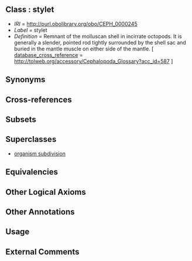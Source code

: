 
## Class : stylet

 * *IRI* = http://purl.obolibrary.org/obo/CEPH_0000245
 * *Label* = stylet
 * *Definition* = Remnant of the molluscan shell in incirrate octopods. It is generally a slender, pointed rod tightly surrounded by the shell sac and buried in the mantle muscle on either side of the mantle. [ [database_cross_reference](../../ef/oboInOwl#hasDbXref.md) = http://tolweb.org/accessory/Cephalopoda_Glossary?acc_id=587 ]

## Synonyms


## Cross-references


## Subsets


## Superclasses

 * [organism subdivision](../../UBERON/75/UBERON_0000475.md)

## Equivalencies


## Other Logical Axioms


## Other Annotations


## Usage


## External Comments

